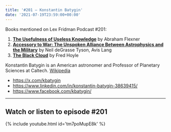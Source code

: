 ```yaml
---
title: '#201 – Konstantin Batygin'
date: '2021-07-19T23:59:00+00:00'
---
```


Books mentioned on Lex Fridman Podcast #201:

1. <b><a href="https://amzn.to/3jresn4" target="_blank" rel="sponsored noopener noreferrer">The Usefulness of Useless Knowledge</a></b> by Abraham Flexner
2. <b><a href="https://amzn.to/3Vo2w2X" target="_blank" rel="sponsored noopener noreferrer">Accessory to War: The Unspoken Alliance Between Astrophysics and the Military</a></b> by Neil deGrasse Tyson, Avis Lang
3. <b><a href="https://amzn.to/3hLFDsv" target="_blank" rel="sponsored noopener noreferrer">The Black Cloud</a></b> by Fred Hoyle

<!--more-->

Konstantin Batygin is an American astronomer and Professor of Planetary Sciences at Caltech. <a href="https://en.wikipedia.org/wiki/Konstantin_Batygin" target="_blank">Wikipedia</a>

- <a href="https://x.com/kbatygin" target="_blank">https://x.com/kbatygin</a>
- <a href="https://www.linkedin.com/in/konstantin-batygin-38639415/" target="_blank">https://www.linkedin.com/in/konstantin-batygin-38639415/</a>
- <a href="https://www.facebook.com/kbatygin/" target="_blank">https://www.facebook.com/kbatygin/</a>

- - - - - -

## Watch or listen to episode #201

{% include youtube.html id='tm7poMupE8k' %}
